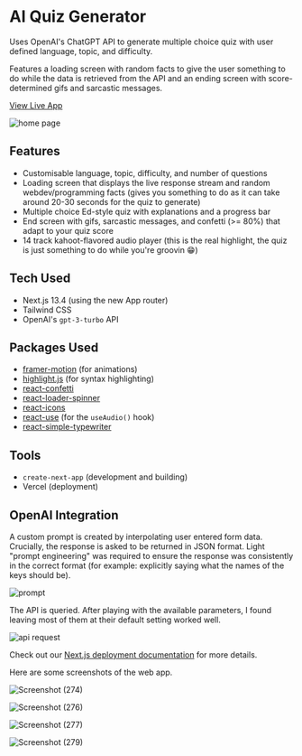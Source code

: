 # AI Quiz Generator

Uses OpenAI's ChatGPT API to generate multiple choice quiz with user defined language, topic, and difficulty.

Features a loading screen with random facts to give the user something to do while the data is retrieved from the API and an ending screen with score-determined gifs and sarcastic messages.

[View Live App](https://ai-quiz-generator-next.vercel.app/)

![home page](./docs/images/home-page.jpg)

## Features
- Customisable language, topic, difficulty, and number of questions
- Loading screen that displays the live response stream and random webdev/programming facts (gives you something to do as it can take around 20-30 seconds for the quiz to generate)
- Multiple choice Ed-style quiz with explanations and a progress bar
- End screen with gifs, sarcastic messages, and confetti (>= 80%) that adapt to your quiz score
- 14 track kahoot-flavored audio player (this is the real highlight, the quiz is just something to do while you're groovin :grin:)

## Tech Used

- Next.js 13.4 (using the new App router)
- Tailwind CSS
- OpenAI's `gpt-3-turbo` API

## Packages Used
- [framer-motion](https://www.framer.com/motion/) (for animations)
- [highlight.js](https://www.npmjs.com/package/highlight.js) (for syntax highlighting)
- [react-confetti](https://www.npmjs.com/package/react-confetti)
- [react-loader-spinner](https://www.npmjs.com/package/react-loader-spinner)
- [react-icons](https://react-icons.github.io/react-icons/)
- [react-use](https://github.com/streamich/react-use) (for the `useAudio()` hook)
- [react-simple-typewriter](https://www.npmjs.com/package/react-simple-typewriter)

## Tools ##
- `create-next-app` (development and building)
- Vercel (deployment)

## OpenAI Integration

A custom prompt is created by interpolating user entered form data. Crucially, the response is asked to be returned in JSON format. Light "prompt engineering" was required to ensure the response was consistently in the correct format (for example: explicitly saying what the names of the keys should be).

![prompt](./docs/images/prompt.jpg)

The API is queried. After playing with the available parameters, I found leaving most of them at their default setting worked well.

![api request](./docs/images/api-request.jpg)

Check out our [Next.js deployment documentation](https://nextjs.org/docs/deployment) for more details.

Here are some screenshots of the web app. 

![Screenshot (274)](https://github.com/rehan-hansaja/Q-Gen/assets/138307240/2f1df759-106a-4fde-b205-1d5b347af066)

![Screenshot (276)](https://github.com/rehan-hansaja/Q-Gen/assets/138307240/4676670d-892d-4ac0-99b9-2f194c54e424)

![Screenshot (277)](https://github.com/rehan-hansaja/Q-Gen/assets/138307240/04e4b1a2-ae98-49ad-aba2-ae9ac07def22)

![Screenshot (279)](https://github.com/rehan-hansaja/Q-Gen/assets/138307240/27124a6b-d55d-49fa-8faf-11afe0835820)


